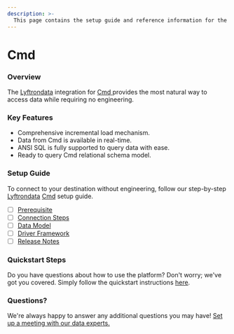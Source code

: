 ```yaml
---
description: >-
  This page contains the setup guide and reference information for the Cmd source connector.
---
```


# Cmd

### Overview

The [Lyftrondata](https://www.lyftrondata.com/) integration for [Cmd](https://www.lyftrondata.com/integration/cmd/)[ ](https://www.lyftrondata.com/integration/cmd/)provides the most natural way to access data while requiring no engineering.

### Key Features

* Comprehensive incremental load mechanism.
* Data from Cmd is available in real-time.&#x20;
* ANSI SQL is fully supported to query data with ease.
* Ready to query Cmd relational schema model.

### Setup Guide

To connect to your destination without engineering, follow our step-by-step [Lyftrondata](https://www.lyftrondata.com/)  [Cmd](https://www.lyftrondata.com/integration/cmd/) setup guide.

* [ ] [Prerequisite](../../business-analytics/cmd/prerequisite.md)
* [ ] [Connection Steps](../../business-analytics/cmd/connection-steps.md)
* [ ] [Data Model](../../business-analytics/cmd/data-model/)
* [ ] [Driver Framework](../../business-analytics/cmd/driver-framework/)
* [ ] [Release Notes](../../business-analytics/cmd/release-notes.md)

### Quickstart Steps

Do you have questions about how to use the platform? Don't worry; we've got you covered. Simply follow the quickstart instructions [here](../../../quickstart-steps.md).

### Questions? <a href="#questions" id="questions"></a>

We're always happy to answer any additional questions you may have! [Set up a meeting with our data experts.](https://www.lyftrondata.com/book-a-meeting/)

